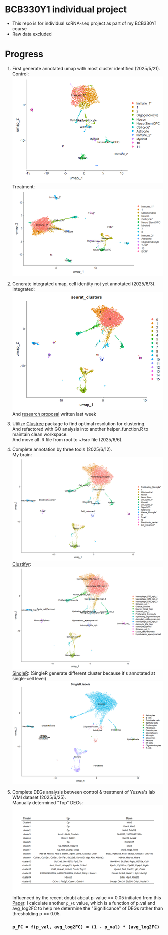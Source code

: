 # BCB330Y1 individual project

-   This repo is for individual scRNA-seq project as part of my BCB330Y1 course
-   Raw data excluded

# Progress

1.  First generate annotated umap with most cluster identified (2025/5/21).\
    Control:\
    ![control](data/processed/Yuzwa/mice_control/mice_control_annotated.png)\
    Treatment:\
    ![treatment](data/processed/Yuzwa/mice_treatment/mice_treatment_annotated.png)

2.  Generate integrated umap, cell identity not yet annotated (2025/6/3).\
    Integrated:\
    ![integrated](data/processed/Yuzwa/mice_integrated/mice_merged_umap.png)\
    And [research proposal](BCB330_Proposal_Jiaqi_Ma.pdf) written last week

3.  Utilize [Clustree](https://github.com/lazappi/clustree) package to find optimal resolution for clustering.\
    And refactored with GO analysis into another helper_function.R to maintain clean workspace.\
    And move all .R file from root to ~/src file (2025/6/6).

4.  Complete annotation by three tools (2025/6/12).\
    My brain:\
    ![Manual](data/processed/Yuzwa/mice_integrated/mice_merged_manual_annotated.png)\
    [Clustifyr](https://github.com/rnabioco/clustifyr):\
    ![Clustifyr](data/processed/Yuzwa/mice_integrated/mice_merged_clustifyr_annotated.png)\
    [SingleR](https://github.com/dviraran/SingleR): (SingleR generate different cluster because it's annotated at single-cell level)\
    ![SingleR](data/processed/Yuzwa/mice_integrated/mice_merged_SingleR_annotated.png)

5. Complete DEGs analysis between control & treatment of Yuzwa's lab WMI dataset (2025/6/25).\
   Manually determined "Top" DEGs:\
   ![Selected_DEGs](data/processed/Yuzwa/mice_integrated/Selected_DEGs.png)\
   Influenced by the recent doubt about p-value == 0.05 initiated from this [Paper](https://doi.org/10.1080/00031305.2016.1154108). I calculate another `p_FC` value, which is a function of p_val and avg_log2FC to help me determine the "Significance" of DEGs rather than thresholding p == 0.05.
   ### `p_FC = f(p_val, avg_log2FC) = (1 - p_val) * (avg_log2FC)`
   
